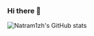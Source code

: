### Hi there 👋

![Natram1zh's GitHub stats](https://github-readme-stats.vercel.app/api?username=Natram1zh&theme=github_dark)
